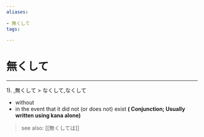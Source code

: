 ```yaml
---
aliases:
    
- 無くして
tags:
    
---
```


# 無くして
---
1).
,無くして > なくして,なくして

- without
- in the event that it did not (or does not) exist
**( Conjunction; Usually written using kana alone)**
> see also:  [[無くしては]]
            